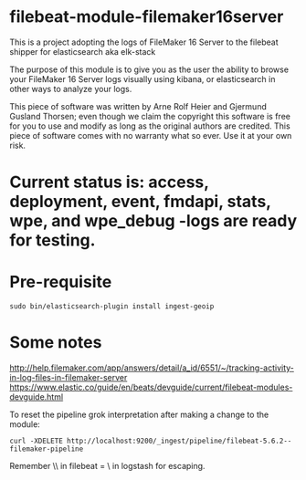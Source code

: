 # filebeat-module-filemaker16server
This is a project adopting the logs of FileMaker 16 Server to the filebeat shipper for elasticsearch aka elk-stack

The purpose of this module is to give you as the user the ability to browse your FileMaker 16 Server logs visually using kibana, or elasticsearch in other ways to analyze your logs.

This piece of software was written by Arne Rolf Heier and Gjermund Gusland Thorsen; even though we claim the copyright this software is free for you to use and modify as long as the original authors are credited. This piece of software comes with no warranty what so ever. Use it at your own risk.

# Current status is: access, deployment, event, fmdapi, stats, wpe, and wpe_debug -logs are ready for testing.

# Pre-requisite

```Sh
sudo bin/elasticsearch-plugin install ingest-geoip
```

# Some notes

http://help.filemaker.com/app/answers/detail/a_id/6551/~/tracking-activity-in-log-files-in-filemaker-server
https://www.elastic.co/guide/en/beats/devguide/current/filebeat-modules-devguide.html

To reset the pipeline grok interpretation after making a change to the module:
```Sh
curl -XDELETE http://localhost:9200/_ingest/pipeline/filebeat-5.6.2--filemaker-pipeline
```
Remember \\\ in filebeat = \ in logstash for escaping.
